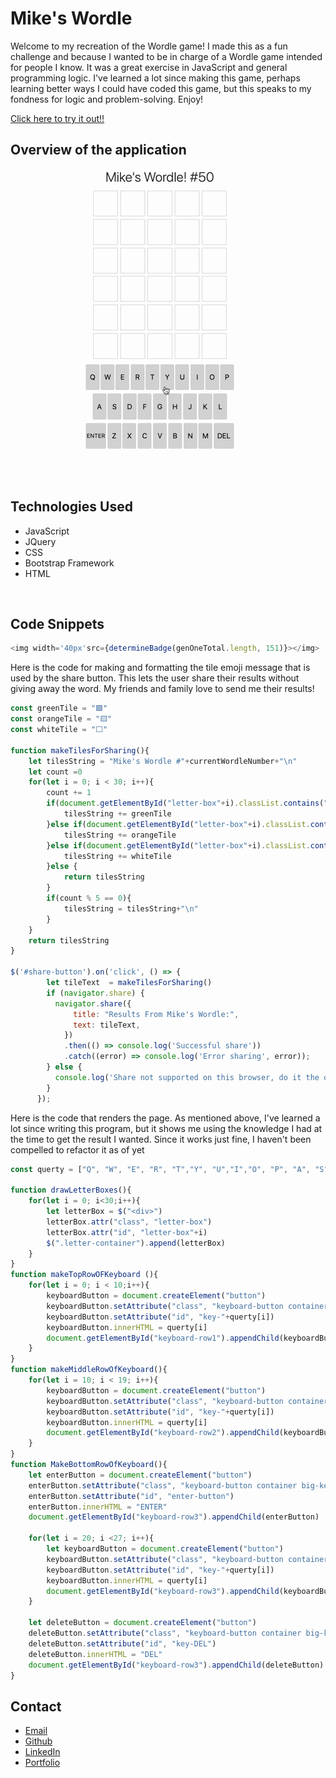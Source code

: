 # Mike's Wordle

Welcome to my recreation of the Wordle game!  I made this as a fun challenge and because I wanted to be in charge of a Wordle game intended for people I know.  It was a great exercise in JavaScript and general programming logic.  I've learned a lot since making this game, perhaps learning better ways I could have coded this game, but this speaks to my fondness for logic and problem-solving. Enjoy!

[Click here to try it out!!](https://mseaman26.github.io/Mike-s-Wordle/)

  ## Overview of the application

![screenshot](./assets/MikesWordle.gif)
​


​
  ## Technologies Used

  - JavaScript
  - JQuery
  - CSS
  - Bootstrap Framework
  - HTML

​
  ## Code Snippets
```javascript
<img width='40px'src={determineBadge(genOneTotal.length, 151)}></img>
```
Here is the code for making and formatting the tile emoji message that is used by the share button. This lets the user share their results without giving away the word.  My friends and family love to send me their results!
```javascript
const greenTile = "🟩"
const orangeTile = "🟨"
const whiteTile = "⬜"
    
function makeTilesForSharing(){
    let tilesString = "Mike's Wordle #"+currentWordleNumber+"\n"
    let count =0
    for(let i = 0; i < 30; i++){
        count += 1
        if(document.getElementById("letter-box"+i).classList.contains("custom-green")){
            tilesString += greenTile
        }else if(document.getElementById("letter-box"+i).classList.contains("custom-orange")){
            tilesString += orangeTile
        }else if(document.getElementById("letter-box"+i).classList.contains("custom-gray")){
            tilesString += whiteTile
        }else {
            return tilesString
        }
        if(count % 5 == 0){
            tilesString = tilesString+"\n"
        }
    }
    return tilesString
}

$('#share-button').on('click', () => {
        let tileText  = makeTilesForSharing()
        if (navigator.share) {
          navigator.share({
              title: "Results From Mike's Wordle:",
              text: tileText,
            })
            .then(() => console.log('Successful share'))
            .catch((error) => console.log('Error sharing', error));
        } else {
          console.log('Share not supported on this browser, do it the old way.');
        }
      });
```
Here is the code that renders the page.  As mentioned above, I've learned a lot since writing this program, but it shows me using the knowledge I had at the time to get the result I wanted.  Since it works just fine, I haven't been compelled to refactor it as of yet
```javascript
const querty = ["Q", "W", "E", "R", "T","Y", "U","I","O", "P", "A", "S", "D", "F", "G", "H", "J", "K", "L", "ENTER", "Z", "X", "C", "V", "B", "N", "M", "DEL"]

function drawLetterBoxes(){
    for(let i = 0; i<30;i++){
        let letterBox = $("<div>")
        letterBox.attr("class", "letter-box")
        letterBox.attr("id", "letter-box"+i)
        $(".letter-container").append(letterBox)
    }
}
function makeTopRowOFKeyboard (){
    for(let i = 0; i < 10;i++){
        keyboardButton = document.createElement("button")
        keyboardButton.setAttribute("class", "keyboard-button container")
        keyboardButton.setAttribute("id", "key-"+querty[i])
        keyboardButton.innerHTML = querty[i]
        document.getElementById("keyboard-row1").appendChild(keyboardButton)
    }
}
function makeMiddleRowOfKeyboard(){
    for(let i = 10; i < 19; i++){
        keyboardButton = document.createElement("button")
        keyboardButton.setAttribute("class", "keyboard-button container")
        keyboardButton.setAttribute("id", "key-"+querty[i])
        keyboardButton.innerHTML = querty[i]
        document.getElementById("keyboard-row2").appendChild(keyboardButton)
    }
}
function MakeBottomRowOfKeyboard(){
    let enterButton = document.createElement("button")
    enterButton.setAttribute("class", "keyboard-button container big-keyboard-button")
    enterButton.setAttribute("id", "enter-button")
    enterButton.innerHTML = "ENTER"
    document.getElementById("keyboard-row3").appendChild(enterButton)

    for(let i = 20; i <27; i++){
        let keyboardButton = document.createElement("button")
        keyboardButton.setAttribute("class", "keyboard-button container")
        keyboardButton.setAttribute("id", "key-"+querty[i])
        keyboardButton.innerHTML = querty[i]
        document.getElementById("keyboard-row3").appendChild(keyboardButton)
    }

    let deleteButton = document.createElement("button")
    deleteButton.setAttribute("class", "keyboard-button container big-keyboard-button")
    deleteButton.setAttribute("id", "key-DEL")
    deleteButton.innerHTML = "DEL"
    document.getElementById("keyboard-row3").appendChild(deleteButton)
}
```
    
    
  ## Contact

* [Email](mailto:mseaman26@gmail.com)
* [Github](https://github.com/mseaman26)
* [LinkedIn](https://www.linkedin.com/in/michael-seaman-120a59250/)
* [Portfolio](https://mseaman26.github.io/React-Portfolio-site/)

